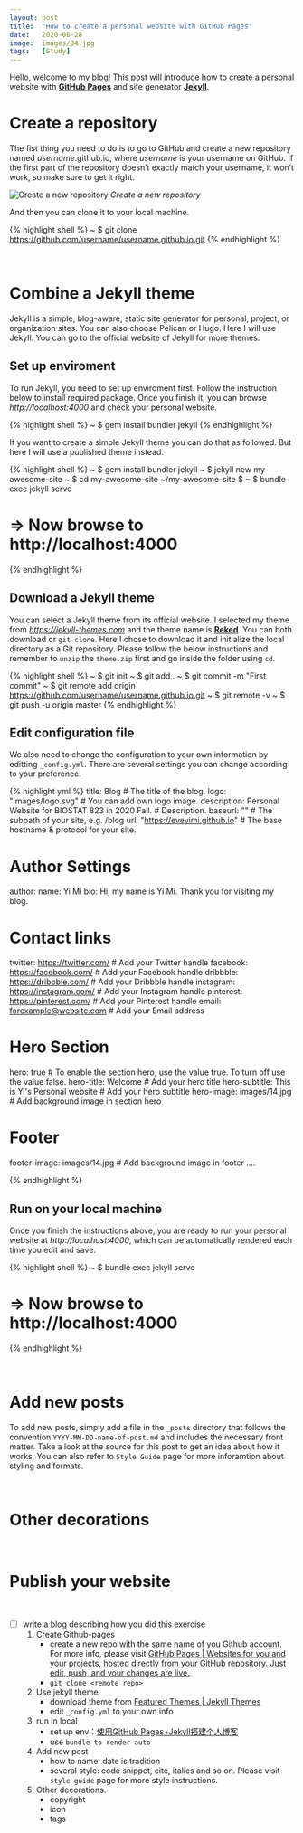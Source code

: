 ```yaml
---
layout: post
title:  "How to create a personal website with GitHub Pages"
date:   2020-08-28
image:  images/04.jpg
tags:   [Study]
---
```


Hello, welcome to my blog! This post will introduce how to create a personal website with **[GitHub Pages][GitHub Pages]** and site generator **[Jekyll][Jekyll]**.

# Create a repository
The fist thing you need to do is to go to GitHub and create a new repository named *username*.github.io, where *username* is your username on GitHub. If the first part of the repository doesn’t exactly match your username, it won’t work, so make sure to get it right.

![Create a new repository]({{site.baseurl}}/images/HW1/repo.png)
*Create a new repository*

And then you can clone it to your local machine.

{% highlight shell %}
~ $ git clone https://github.com/username/username.github.io.git
{% endhighlight %}

<br>

# Combine a Jekyll theme
Jekyll is a simple, blog-aware, static site generator for personal, project, or organization sites. You can also choose Pelican or Hugo. Here I will use Jekyll. You can go to the official website of Jekyll for more themes.

## Set up enviroment

To run Jekyll, you need to set up enviroment first. Follow the instruction below to install required package. Once you finish it, you can browse *http://localhost:4000* and check your personal website.

{% highlight shell %}
~ $ gem install bundler jekyll
{% endhighlight %}

If you want to create a simple Jekyll theme you can do that as followed. But here I will use a published theme instead. 

{% highlight shell %}
~ $ gem install bundler jekyll
~ $ jekyll new my-awesome-site
~ $ cd my-awesome-site
~/my-awesome-site $
~ $ bundle exec jekyll serve
# => Now browse to http://localhost:4000
{% endhighlight %}

## Download a Jekyll theme

You can select a Jekyll theme from its official website. I selected my theme from *https://jekyll-themes.com* and the theme name is **[Reked][Reked]**. You can both download or `git clone`. Here I chose to download it and initialize the local directory as a Git repository. Please follow the below instructions and remember to `unzip` the `theme.zip` first and go inside the folder using `cd`.

{% highlight shell %}
~ $ git init
~ $ git add .
~ $ git commit -m "First commit"
~ $ git remote add origin https://github.com/username/username.github.io.git
~ $ git remote -v
~ $ git push -u origin master
{% endhighlight %}

## Edit configuration file

We also need to change the configuration to your own information by editting `_config.yml`. There are several settings you can change according to your preference.

{% highlight yml %}
title: Blog # The title of the blog.
logo: "images/logo.svg" # You can add own logo image.
description: Personal Website for BIOSTAT 823 in 2020 Fall. # Description.
baseurl: "" # The subpath of your site, e.g. /blog
url: "https://eveyimi.github.io" # The base hostname & protocol for your site.

# Author Settings
author:
  name: Yi Mi
  bio: Hi, my name is Yi Mi. Thank you for visiting my blog.

# Contact links
twitter: https://twitter.com/ # Add your Twitter handle
facebook: https://facebook.com/ # Add your Facebook handle
dribbble: https://dribbble.com/ # Add your Dribbble handle
instagram: https://instagram.com/ # Add your Instagram handle
pinterest: https://pinterest.com/ # Add your Pinterest handle
email: forexample@website.com # Add your Email address

# Hero Section
hero: true # To enable the section hero, use the value true. To turn off use the value false.
hero-title: Welcome # Add your hero title
hero-subtitle: This is Yi's Personal website # Add your hero subtitle
hero-image: images/14.jpg # Add background image in section hero

# Footer
footer-image: images/14.jpg # Add background image in footer
....

{% endhighlight %}


## Run on your local machine

Once you finish the instructions above, you are ready to run your personal website at *http://localhost:4000*, which can be automatically rendered each time you edit and save.

{% highlight shell %}
~ $ bundle exec jekyll serve
# => Now browse to http://localhost:4000
{% endhighlight %}

<br>

# Add new posts

To add new posts, simply add a file in the `_posts` directory that follows the convention `YYYY-MM-DD-name-of-post.md` and includes the necessary front matter. Take a look at the source for this post to get an idea about how it works. You can also refer to `Style Guide` page for more inforamtion about styling and formats.

<br>

# Other decorations


<br>



# Publish your website


<br>


- [ ] write a blog describing how you did this exercise
	1. Create Github-pages
		- create a new repo with the same name of you Github account. 
        For more info, please visit [GitHub Pages | Websites for you and your projects, hosted directly from your GitHub repository. Just edit, push, and your changes are live.](https://pages.github.com/)
		- `git clone <remote repo>`
	2. Use jekyll theme
		- download theme from [Featured Themes | Jekyll Themes](https://jekyll-themes.com/)
		- edit `_config.yml` to your own info
	3. run in local
		- set up env：[使用GitHub Pages+Jekyll搭建个人博客](https://stidio.github.io/2016/11/build_blog_with_github_and_jekyll/)
		- use `bundle to render auto`
	4. Add new post
		- how to name: date is tradition
		- several style: code snippet, cite, italics and so on. Please visit `style guide` page for more style instructions.
	5. Other decorations.
		- copyright
		- icon
		- tags

[GitHub Pages]: https://pages.github.com/
[Jekyll]: https://jekyllrb.com/
[Reked]: https://jekyll-themes.com/reked/